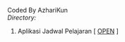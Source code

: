 Coded By AzhariKun<br>
*Directory:*<br>
1. Aplikasi Jadwal Pelajaran [ [OPEN](https://azharikun.github.io/jadwal/index.html) ]
